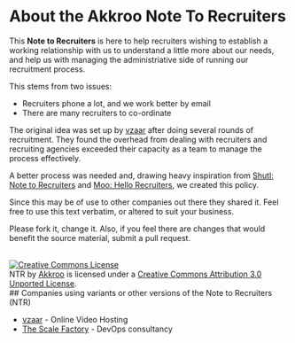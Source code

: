 # About the Akkroo Note To Recruiters

This **Note to Recruiters** is here to help recruiters wishing to establish a working relationship with us to understand a little more about our needs, and help us with managing the administriative side of running our recruitment process.

This stems from two issues:

* Recruiters phone a lot, and we work better by email
* There are many recruiters to co-ordinate

The original idea was set up by [vzaar](http://vzaar.com) after doing several rounds of recruitment. They found the overhead from dealing with recruiters and recruiting agencies exceeded their capacity as a team to manage the process effectively.
 
A better process was needed and, drawing heavy inspiration from [Shutl: Note to Recruiters](http://shutl.com/note-to-recruiters) and [Moo: Hello Recruiters](http://uk.moo.com/about/recruiters.html), we created this policy.

Since this may be of use to other companies out there they shared it. Feel free to use this text verbatim, or altered to suit your business.

Please fork it, change it. Also, if you feel there are changes that would benefit the source material, submit a pull request.




<br>
<a rel="license" href="http://creativecommons.org/licenses/by/3.0/deed.en_US"><img alt="Creative Commons License" style="border-width:0" src="http://i.creativecommons.org/l/by/3.0/88x31.png" /></a><br /><span xmlns:dct="http://purl.org/dc/terms/" href="http://purl.org/dc/dcmitype/Text" property="dct:title" rel="dct:type">NTR</span> by <a xmlns:cc="http://creativecommons.org/ns#" href="akkroo.com" property="cc:attributionName" rel="cc:attributionURL">Akkroo</a> is licensed under a <a rel="license" href="http://creativecommons.org/licenses/by/3.0/deed.en_US">Creative Commons Attribution 3.0 Unported License</a>.

<br>
## Companies using variants or other versions of the Note to Recruiters (NTR)

* [vzaar](http://vzaar.com) - Online Video Hosting
* [The Scale Factory](http://www.scalefactory.com/) - DevOps consultancy
